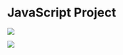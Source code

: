 # JavaScript Project

![](https://github.com/JaceNi/JavaScript-Project/blob/master/Challenge%201-6/static/images/challenge1-3.png)


![](https://github.com/JaceNi/JavaScript-Project/blob/master/Challenge%201-6/static/images/challenge5.png)
